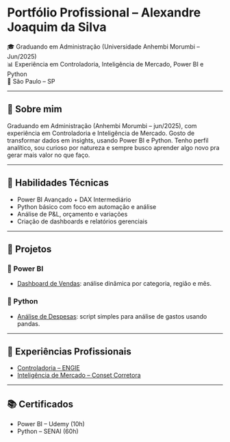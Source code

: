 # Portfólio Profissional – Alexandre Joaquim da Silva

🎓 Graduando em Administração (Universidade Anhembi Morumbi – Jun/2025)  
📊 Experiência em Controladoria, Inteligência de Mercado, Power BI e Python  
📍 São Paulo – SP

---

## 💼 Sobre mim

Graduando em Administração (Anhembi Morumbi – jun/2025), com experiência em Controladoria e Inteligência de Mercado. Gosto de transformar dados em insights, usando Power BI e Python. Tenho perfil analítico, sou curioso por natureza e sempre busco aprender algo novo pra gerar mais valor no que faço.

---

## 🔧 Habilidades Técnicas

- Power BI Avançado + DAX Intermediário
- Python básico com foco em automação e análise
- Análise de P&L, orçamento e variações
- Criação de dashboards e relatórios gerenciais

---

## 📁 Projetos

### 🔹 Power BI
- [Dashboard de Vendas](./powerbi/dashboard-vendas/README.md): análise dinâmica por categoria, região e mês.

### 🔹 Python
- [Análise de Despesas](./python/analise-despesas/analise_despesas.py): script simples para análise de gastos usando pandas.

---

## 📄 Experiências Profissionais
- [Controladoria – ENGIE](./experiencias/engie-controladoria.md)
- [Inteligência de Mercado – Conset Corretora](./experiencias/conset-inteligencia-mercado.md)

---

## 📚 Certificados
- Power BI – Udemy (10h)
- Python – SENAI (60h)
